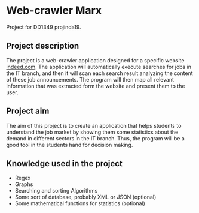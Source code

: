 
# Web-crawler Marx
Project for DD1349 projinda19.

## Project description
The project is a web-crawler application designed for a specific website [indeed.com](www.indeed.com). The application will automatically execute searches for jobs in the IT branch, and then it will scan each search result analyzing the content of these job announcements. The program will then map all relevant information that was extracted form the website and present them to the user.

## Project aim
The aim of this project is to create an application that helps students to understand the job market by showing them some statistics about the demand in different sectors in the IT branch. Thus, the program will be a good tool in the students hand for decision making.

## Knowledge used in the project
+ Regex
+ Graphs
+ Searching and sorting Algorithms
+ Some sort of database, probably XML or JSON (optional)
+ Some mathematical functions for statistics (optional)
